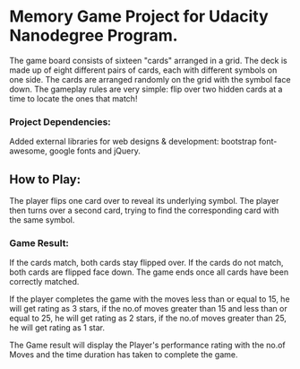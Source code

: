 # Memory Game Project for Udacity Nanodegree Program.

The game board consists of sixteen "cards" arranged in a grid. The deck is made up of eight different pairs of cards, each with different symbols on one side. The cards are arranged randomly on the grid with the symbol face down. The gameplay rules are very simple: flip over two hidden cards at a time to locate the ones that match!

### Project Dependencies:

Added external libraries for web designs & development: bootstrap font-awesome, google fonts and jQuery.

## How to Play:

The player flips one card over to reveal its underlying symbol.
The player then turns over a second card, trying to find the corresponding card with the same symbol.

### Game Result:

If the cards match, both cards stay flipped over.
If the cards do not match, both cards are flipped face down.
The game ends once all cards have been correctly matched.

If the player completes the game with the moves less than or equal to 15, he will get rating as 3 stars, if the no.of moves greater than 15 and less than or equal to 25, he will get rating as 2 stars, if the no.of moves greater than 25, he will get rating as 1 star.

The Game result will display the Player's performance rating with the no.of Moves and the time duration has taken to complete the game.
